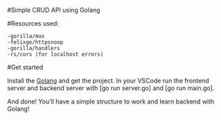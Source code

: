 #Simple CRUD API using Golang

#Resources used:

```-Golang
-gorilla/mux
-felixge/httpsnoop
-gorilla/handlers
-rs/cors (for localhost errors)
```

#Get started

Install the [Golang](https://go.dev/dl/) and get the project. In your VSCode run the frontend server and backend server with [go run server.go] and [go run main.go].

And done! You'll have a simple structure to work and learn backend with Golang!
